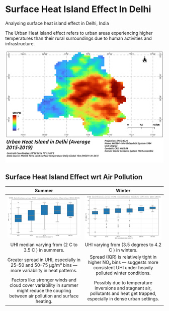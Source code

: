# Surface Heat Island Effect In Delhi
Analysing surface heat island effect in Delhi, India

The Urban Heat Island effect refers to urban areas experiencing higher temperatures than their rural surroundings due to human activities and infrastructure.

![](./result/uhi-effect-delhi.png)

## Surface Heat Island Effect wrt Air Pollution

Summer             |  Winter
:-------------------------:|:-------------------------:
![](./result/summer_NO2_uhi_dist.jpg)  |  ![](./result/winter_NO2_uhi_dist.jpg)
UHI median varying from (2 C to 3.5 C ) in summers.  |  UHI varying from (3.5 degrees to 4.2 C ) in winters.
Greater spread in UHI, especially in 25–50 and 50–75 µg/m³ bins — more variability in heat patterns.  | Spread (IQR) is relatively tight in higher NO₂ bins — suggests more consistent UHI under heavily polluted winter conditions.​
Factors like stronger winds and cloud cover variability in summer might reduce the coupling between air pollution and surface heating.​  |  Possibly due to temperature inversions and stagnant air, pollutants and heat get trapped, especially in dense urban settings.​
